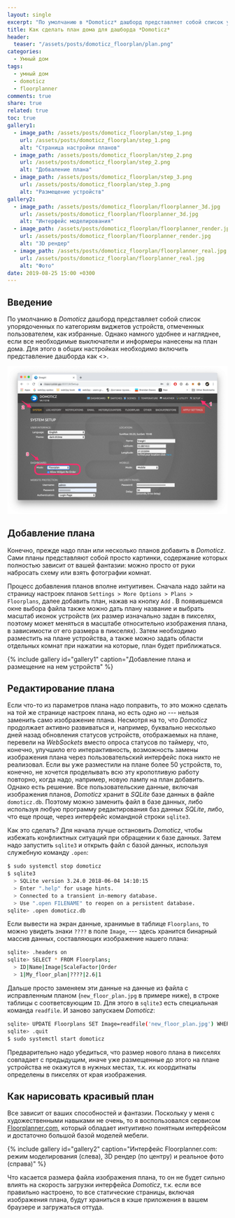 ```yaml
---
layout: single
excerpt: "По умолчанию в *Domoticz* дашборд представляет собой список упорядоченных по категориям виджетов устройств, отмеченных пользователем, как избранные. Однако намного удобнее и нагляднее, если все необходимые выключатели и информеры нанесены на план дома. Для этого в общих настройках необходимо включить представление дашборда как <<Floorplan>>."
title: Как сделать план дома для дашборда *Domoticz*
header:
  teaser: "/assets/posts/domoticz_floorplan/plan.png"
categories:
  - Умный дом
tags:
  - умный дом
  - domoticz
  - floorplanner
comments: true
share: true
related: true
toc: true
gallery1:
  - image_path: /assets/posts/domoticz_floorplan/step_1.png
    url: /assets/posts/domoticz_floorplan/step_1.png
    alt: "Страница настройки планов"
  - image_path: /assets/posts/domoticz_floorplan/step_2.png 
    url: /assets/posts/domoticz_floorplan/step_2.png
    alt: "Добваление плана" 
  - image_path: /assets/posts/domoticz_floorplan/step_3.png 
    url: /assets/posts/domoticz_floorplan/step_3.png
    alt: "Размещение устройств"
gallery2:
  - image_path: /assets/posts/domoticz_floorplan/floorplanner_3d.jpg
    url: /assets/posts/domoticz_floorplan/floorplanner_3d.jpg
    alt: "Интерфейс моделирования"
  - image_path: /assets/posts/domoticz_floorplan/floorplanner_render.jpg
    url: /assets/posts/domoticz_floorplan/floorplanner_render.jpg
    alt: "3D рендер" 
  - image_path: /assets/posts/domoticz_floorplan/floorplanner_real.jpg 
    url: /assets/posts/domoticz_floorplan/floorplanner_real.jpg
    alt: "Фото"
date: 2019-08-25 15:00 +0300
---
```


## Введение

По умолчанию в *Domoticz* дашборд представляет собой список упорядоченных по категориям виджетов устройств, отмеченных пользователем, как избранные. Однако намного удобнее и нагляднее, если все необходимые выключатели и информеры нанесены на план дома. Для этого в общих настройках необходимо включить представление дашборда как <<Floorplan>>.

![Floorplan Dashboard](/assets/posts/domoticz_floorplan/domoticz_settings.png)

## Добавление плана

Конечно, прежде надо план или несколько планов добавить в *Domoticz*. Сами планы представляют собой просто картинки, содержание которых полностью зависит от вашей фантазии: можно просто от руки набросать схему или взять фотографии комнат. 

Процесс добавления планов вполне интуитивен. Сначала надо зайти на страницу настроек планов `Settings > More Options > Plans > Floorplans`, далее добавить план, нажав на кнопку `Add` . В появившемся окне выбора файла также можно дать плану название и выбрать масштаб иконок устройств (их размер изначально задан в пикселях, поэтому может меняться в масштабе относительно изображения плана, в зависимости от его размера в пикселях). Затем необходимо разместить на плане устройства, а также можно задать области отдельных комнат при нажатии на которые, план будет приближаться.

{% include gallery id="gallery1" caption="Добавление плана и размещение на нем устройств" %}

## Редактирование плана

Если что-то из параметров плана надо поправить, то это можно сделать на той же странице настроек плана, но есть одно *но* --- нельзя заменить само изображение плана. Несмотря на то, что *Domoticz* продолжает активно развиваться и, например, буквально несколько дней назад обновления статусов устройств, отображаемых на плане, перевели на *WebSockets* вместо опроса статусов по таймеру, что, конечно, улучшило его интерактивность, возможность  замены изображения плана через пользовательский интерфейс пока никто не реализовал. Если вы уже разместили на плане более 50 устройств, то, конечно, не хочется проделывать всю эту кропотливую работу повторно, когда надо, например, новую лампу на план добавить. Однако есть решение. Все пользовательские данные, включая изображения планов, *Domoticz* хранит в *SQLite* базе данных в файле `domoticz.db`. Поэтому можно заменить файл в базе данных, либо используя любую программу редактирования баз данных *SQLite*, либо, что еще проще, через интерфейс командной строки `sqlite3`.

Как это сделать? Для начала лучше остановить *Domoticz*, чтобы избежать конфликтных ситуаций при обращении к базе данных. Затем надо запустить `sqlite3` и открыть файл с базой данных, используя служебную команду `.open`:

```bash
$ sudo systemctl stop domoticz
$ sqlite3
  > SQLite version 3.24.0 2018-06-04 14:10:15
  > Enter ".help" for usage hints.
  > Connected to a transient in-memory database.
  > Use ".open FILENAME" to reopen on a persistent database.
sqlite> .open domoticz.db
```

Если вывести на экран данные, хранимые в таблице `Floorplans`, то можно увидеть знаки `????` в поле `Image`, --- здесь хранится бинарный массив данных, составляющих изображение нашего плана: 

```bash
sqlite> .headers on
sqlite> SELECT * FROM Floorplans;
  > ID|Name|Image|ScaleFactor|Order
  > 1|My_floor_plan|????|2.6|1
```

Дальше просто заменяем эти данные на данные из файла с исправленным планом (`new_floor_plan.jpg` в примере ниже), в строке таблицы с соответсвующим `ID`. Для этого в `sqlite3` есть специальная команда `readfile`. И заново запускаем *Domoticz*:

```bash
sqlite> UPDATE Floorplans SET Image=readfile('new_floor_plan.jpg') WHERE ID=1;
sqlite> .quit
$ sudo systemctl start domoticz
```

Предварительно надо убедиться, что размер нового плана в пикселях совпадает с предыдущим, иначе уже размещенные до этого на плане устройства не окажутся в нужных местах, т.к. их коордитнаты определены в пикселях от края изображения.

## Как нарисовать красивый план

Все зависит от ваших способностей и фантазии. Поскольку у меня с художественными навыками не очень, то я воспользовался сервисом [Floorplanner.com](https://floorplanner.com), который обладает интуитивно понятным интерфейсом и достаточно большой базой моделей мебели.

{% include gallery id="gallery2" caption="Интерфейс Floorplanner.com: режим моделирования (слева), 3D рендер (по центру) и реальное фото (справа)" %}

Что касается размера файла изображения плана, то он не будет сильно влиять на скорость загрузки интерфейса *Domoticz*, т.к. если все правильно настроено, то все статические страницы, включая изображения плана, будут храниться в кэше приложения в вашем браузере и загружаться оттуда.